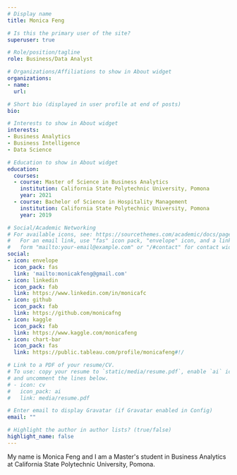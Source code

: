 ```yaml
---
# Display name
title: Monica Feng

# Is this the primary user of the site?
superuser: true

# Role/position/tagline
role: Business/Data Analyst

# Organizations/Affiliations to show in About widget
organizations:
- name: 
  url: 

# Short bio (displayed in user profile at end of posts)
bio: 

# Interests to show in About widget
interests:
- Business Analytics
- Business Intelligence
- Data Science

# Education to show in About widget
education:
  courses:
  - course: Master of Science in Business Analytics
    institution: California State Polytechnic University, Pomona
    year: 2021
  - course: Bachelor of Science in Hospitality Management
    institution: California State Polytechnic University, Pomona
    year: 2019

# Social/Academic Networking
# For available icons, see: https://sourcethemes.com/academic/docs/page-builder/#icons
#   For an email link, use "fas" icon pack, "envelope" icon, and a link in the
#   form "mailto:your-email@example.com" or "/#contact" for contact widget.
social:
- icon: envelope
  icon_pack: fas
  link: 'mailto:monicakfeng@gmail.com'
- icon: linkedin
  icon_pack: fab
  link: https://www.linkedin.com/in/monicafc
- icon: github
  icon_pack: fab
  link: https://github.com/monicafng
- icon: kaggle
  icon_pack: fab
  link: https://www.kaggle.com/monicafeng
- icon: chart-bar
  icon_pack: fas
  link: https://public.tableau.com/profile/monicafeng#!/

# Link to a PDF of your resume/CV.
# To use: copy your resume to `static/media/resume.pdf`, enable `ai` icons in `params.toml`, 
# and uncomment the lines below.
# - icon: cv
#   icon_pack: ai
#   link: media/resume.pdf

# Enter email to display Gravatar (if Gravatar enabled in Config)
email: ""

# Highlight the author in author lists? (true/false)
highlight_name: false
---
```


My name is Monica Feng and I am a Master's student in Business Analytics at California State Polytechnic University, Pomona.


